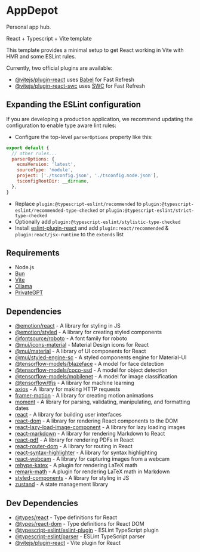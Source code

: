 # AppDepot

Personal app hub.

React + Typescript + Vite template

This template provides a minimal setup to get React working in Vite with HMR and some ESLint rules.

Currently, two official plugins are available:

- [@vitejs/plugin-react](https://github.com/vitejs/vite-plugin-react/blob/main/packages/plugin-react/README.md) uses [Babel](https://babeljs.io/) for Fast Refresh
- [@vitejs/plugin-react-swc](https://github.com/vitejs/vite-plugin-react-swc) uses [SWC](https://swc.rs/) for Fast Refresh

## Expanding the ESLint configuration

If you are developing a production application, we recommend updating the configuration to enable type aware lint rules:

- Configure the top-level `parserOptions` property like this:

```js
export default {
  // other rules...
  parserOptions: {
    ecmaVersion: 'latest',
    sourceType: 'module',
    project: ['./tsconfig.json', './tsconfig.node.json'],
    tsconfigRootDir: __dirname,
  },
}
```

- Replace `plugin:@typescript-eslint/recommended` to `plugin:@typescript-eslint/recommended-type-checked` or `plugin:@typescript-eslint/strict-type-checked`
- Optionally add `plugin:@typescript-eslint/stylistic-type-checked`
- Install [eslint-plugin-react](https://github.com/jsx-eslint/eslint-plugin-react) and add `plugin:react/recommended` & `plugin:react/jsx-runtime` to the `extends` list

## Requirements

- Node.js
- [Bun](https://www.bun.dev/)
- [Vite](https://vitejs.dev/)
- [Ollama](https://www.ollama.com/)
- [PrivateGPT](https://www.privategpt.com/)

## Dependencies

- [@emotion/react](https://www.npmjs.com/package/@emotion/react) - A library for styling in JS
- [@emotion/styled](https://www.npmjs.com/package/@emotion/styled) - A library for creating styled components
- [@fontsource/roboto](https://www.npmjs.com/package/@fontsource/roboto) - A font family for roboto
- [@mui/icons-material](https://www.npmjs.com/package/@mui/icons-material) - Material Design icons for React
- [@mui/material](https://www.npmjs.com/package/@mui/material) - A library of UI components for React
- [@mui/styled-engine-sc](https://www.npmjs.com/package/@mui/styled-engine-sc) - A styled components engine for Material-UI
- [@tensorflow-models/blazeface](https://www.npmjs.com/package/@tensorflow-models/blazeface) - A model for face detection
- [@tensorflow-models/coco-ssd](https://www.npmjs.com/package/@tensorflow-models/coco-ssd) - A model for object detection
- [@tensorflow-models/mobilenet](https://www.npmjs.com/package/@tensorflow-models/mobilenet) - A model for image classification
- [@tensorflow/tfjs](https://www.npmjs.com/package/@tensorflow/tfjs) - A library for machine learning
- [axios](https://www.npmjs.com/package/axios) - A library for making HTTP requests
- [framer-motion](https://www.npmjs.com/package/framer-motion) - A library for creating motion animations
- [moment](https://www.npmjs.com/package/moment) - A library for parsing, validating, manipulating, and formatting dates
- [react](https://www.npmjs.com/package/react) - A library for building user interfaces
- [react-dom](https://www.npmjs.com/package/react-dom) - A library for rendering React components to the DOM
- [react-lazy-load-image-component](https://www.npmjs.com/package/react-lazy-load-image-component) - A library for lazy loading images
- [react-markdown](https://www.npmjs.com/package/react-markdown) - A library for rendering Markdown to React
- [react-pdf](https://www.npmjs.com/package/react-pdf) - A library for rendering PDFs in React
- [react-router-dom](https://www.npmjs.com/package/react-router-dom) - A library for routing in React
- [react-syntax-highlighter](https://www.npmjs.com/package/react-syntax-highlighter) - A library for syntax highlighting
- [react-webcam](https://www.npmjs.com/package/react-webcam) - A library for capturing images from a webcam
- [rehype-katex](https://www.npmjs.com/package/rehype-katex) - A plugin for rendering LaTeX math
- [remark-math](https://www.npmjs.com/package/remark-math) - A plugin for rendering LaTeX math in Markdown
- [styled-components](https://www.npmjs.com/package/styled-components) - A library for styling in JS
- [zustand](https://www.npmjs.com/package/zustand) - A state management library

## Dev Dependencies

- [@types/react](https://www.npmjs.com/package/@types/react) - Type definitions for React
- [@types/react-dom](https://www.npmjs.com/package/@types/react-dom) - Type definitions for React DOM
- [@typescript-eslint/eslint-plugin](https://www.npmjs.com/package/@typescript-eslint/eslint-plugin) - ESLint TypeScript plugin
- [@typescript-eslint/parser](https://www.npmjs.com/package/@typescript-eslint/parser) - ESLint TypeScript parser
- [@vitejs/plugin-react](https://www.npmjs.com/package/@vitejs/plugin-react) - Vite plugin for React

